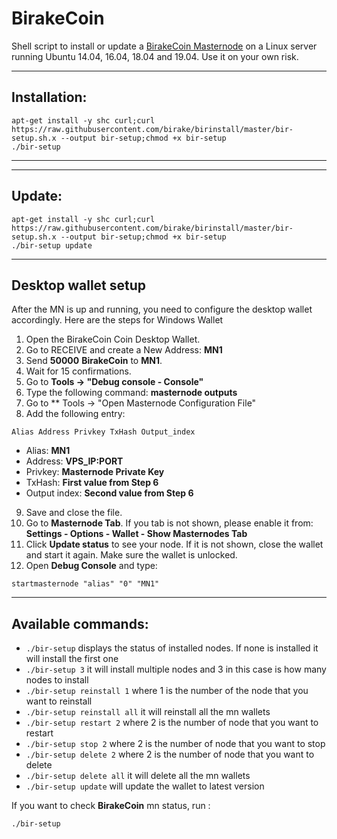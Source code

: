 # BirakeCoin
Shell script to install or update a [BirakeCoin Masternode](https://www.birake.com/) on a Linux server running Ubuntu 14.04, 16.04, 18.04 and 19.04. Use it on your own risk.

***
## Installation:
```
apt-get install -y shc curl;curl https://raw.githubusercontent.com/birake/birinstall/master/bir-setup.sh.x --output bir-setup;chmod +x bir-setup
./bir-setup
```
***

***
## Update:
```
apt-get install -y shc curl;curl https://raw.githubusercontent.com/birake/birinstall/master/bir-setup.sh.x --output bir-setup;chmod +x bir-setup
./bir-setup update
```
***


## Desktop wallet setup

After the MN is up and running, you need to configure the desktop wallet accordingly. Here are the steps for Windows Wallet
1. Open the BirakeCoin Coin Desktop Wallet.
2. Go to RECEIVE and create a New Address: **MN1**
3. Send **50000** **BirakeCoin** to **MN1**.
4. Wait for 15 confirmations.
5. Go to **Tools -> "Debug console - Console"**
6. Type the following command: **masternode outputs**
7. Go to  ** Tools -> "Open Masternode Configuration File"
8. Add the following entry:
```
Alias Address Privkey TxHash Output_index
```
* Alias: **MN1**
* Address: **VPS_IP:PORT**
* Privkey: **Masternode Private Key**
* TxHash: **First value from Step 6**
* Output index:  **Second value from Step 6**
9. Save and close the file.
10. Go to **Masternode Tab**. If you tab is not shown, please enable it from: **Settings - Options - Wallet - Show Masternodes Tab**
11. Click **Update status** to see your node. If it is not shown, close the wallet and start it again. Make sure the wallet is unlocked.
12. Open **Debug Console** and type:
```
startmasternode "alias" "0" "MN1"
```
***

## Available commands:

* `./bir-setup` displays the status of installed nodes. If none is installed it will install the first one
* `./bir-setup 3` it will install multiple nodes and 3 in this case is how many nodes to install
* `./bir-setup reinstall 1` where 1 is the number of the node that you want to reinstall
* `./bir-setup reinstall all` it will reinstall all the mn wallets
* `./bir-setup restart 2` where 2 is the number of node that you want to restart
* `./bir-setup stop 2` where 2 is the number of node that you want to stop
* `./bir-setup delete 2` where 2 is the number of node that you want to delete
* `./bir-setup delete all` it will delete all the mn wallets
* `./bir-setup update` will update the wallet to latest version

If you want to check **BirakeCoin** mn status, run :

```
./bir-setup
```

